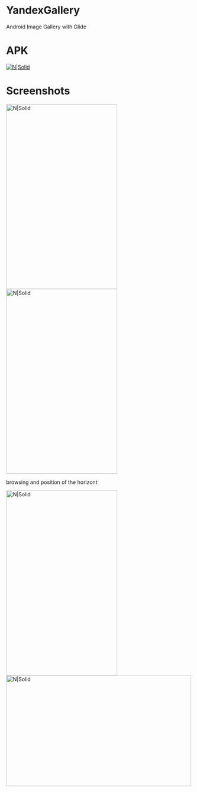 # YandexGallery
Android Image Gallery with Glide
<h1><a id="APK_1"></a>APK</h1>
<p><a href="https://yadi.sk/d/au-kfw-z3VPpDF"><img src="https://wmpics.pics/di-DH3J.png" alt="N|Solid"></a></p>

<h1><a id="Screenshots_2"></a>Screenshots</h1>
<p><img src="https://wmpics.pics/di-VC7S.jpg" width="300" height="500" alt="N|Solid"> <img src="https://wmpics.pics/di-ZMYH.jpg" width="300" height="500" alt="N|Solid"></p>

browsing and position of the horizont

<p><img src="https://wmpics.pics/di-9ZWT.jpg" width="300" height="500" alt="N|Solid"> <img src="https://wmpics.pics/di-OBNN.jpg" width="500" height="300" alt="N|Solid"></p>

